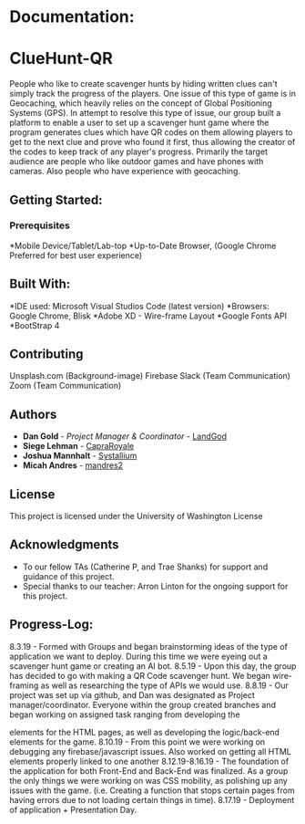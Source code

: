 # Documentation:

# ClueHunt-QR
People who like to create scavenger hunts by hiding written clues can't simply track the progress of the players. One issue of this type of game is in Geocaching, which heavily relies on the concept of Global Positioning Systems (GPS). In attempt to resolve this type of issue, our group built a platform to enable a user to set up a scavenger hunt game where the program generates clues which have QR codes on them allowing players to get to the next clue and prove who found it first, thus allowing the creator of the codes to keep track of any player's progress. Primarily the
target audience are people who like outdoor games and have phones with cameras. Also people who have experience with geocaching.

## Getting Started:

### Prerequisites
*Mobile Device/Tablet/Lab-top
*Up-to-Date Browser, (Google Chrome Preferred for best user experience)

## Built With:
*IDE used: Microsoft Visual Studios Code (latest version)
*Browsers: Google Chrome, Blisk
*Adobe XD - Wire-frame Layout
*Google Fonts API
*BootStrap 4


## Contributing
Unsplash.com (Background-image)
Firebase
Slack (Team Communication)
Zoom (Team Communication)

## Authors

* **Dan Gold** - *Project Manager & Coordinator* - [LandGod](https://github.com/LandGod)
* **Siege Lehman** - [CapraRoyale](https://github.com/CapraRoyale)
* **Joshua Mannhalt**  - [Systallium](https://github.com/Systallium)
* **Micah Andres** - [mandres2](https://github.com/mandres2)

## License
This project is licensed under the University of Washington License

## Acknowledgments

* To our fellow TAs (Catherine P, and Trae Shanks) for support and guidance of this project.
* Special thanks to our teacher: Arron Linton for the ongoing support for this project.


## Progress-Log:
8.3.19 - Formed with Groups and began brainstorming ideas of the type of application we want to deploy. During this time we were eyeing out a scavenger hunt game or creating an AI bot.
8.5.19 - Upon this day, the group has decided to go with making a QR Code scavenger hunt. We began wire-framing as well as researching the type of APIs we would use.
8.8.19 - Our project was set up via github, and Dan was designated as Project manager/coordinator. Everyone within the group created branches and began working on assigned task ranging from developing the <div> elements for the HTML pages, as well as developing the logic/back-end elements for the game.
8.10.19 - From this point we were working on debugging any firebase/javascript issues. Also worked on getting all HTML elements properly linked to one another
8.12.19-8.16.19 - The foundation of the application for both Front-End and Back-End was finalized. As a group the only things we were working on was CSS mobility, as polishing up any issues with the game. (i.e. Creating a function that stops certain pages from having errors due to not loading certain things in time).
8.17.19 - Deployment of application + Presentation Day.
